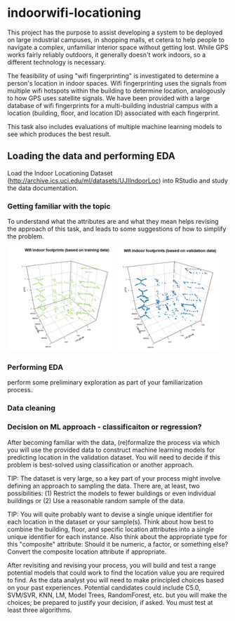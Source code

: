 # indoorwifi-locationing
This project has the purpose to assist developing a system to be deployed on large industrial campuses, in shopping malls, et cetera to help people to navigate a complex, unfamiliar interior space without getting lost. While GPS works fairly reliably outdoors, it generally doesn't work indoors, so a different technology is necessary. 

The feasibility of using "wifi fingerprinting" is investigated to determine a person's location in indoor spaces. Wifi fingerprinting uses the signals from multiple wifi hotspots within the building to determine location, analogously to how GPS uses satellite signals. We have been provided with a large database of wifi fingerprints for a multi-building industrial campus with a location (building, floor, and location ID) associated with each fingerprint. 

This task also includes evaluations of multiple machine learning models to see which produces the best result.

## Loading the data and performing EDA
Load the Indoor Locationing Dataset (http://archive.ics.uci.edu/ml/datasets/UJIIndoorLoc) into RStudio and study the data documentation. 

### Getting familiar with the topic
To understand what the attributes are and what they mean helps revising the approach of this task, and leads to some suggestions of how to simplify the problem.

<img src="/images/3D%20indoor%20training.png"  width="240" height="240"> <img src="/images/3D%20indoor%20validation.png"  width="240" height="240">

### Performing EDA
perform some preliminary exploration as part of your familiarization process.


### Data cleaning

### Decision on ML approach - classificaiton or regression?
After becoming familiar with the data, (re)formalize the process via which you will use the provided data to construct machine learning models for predicting location in the validation dataset. You will need to decide if this problem is best-solved using classification or another approach.

TIP:
The dataset is very large, so a key part of your process might involve defining an approach to sampling the data. There are, at least, two possibilities: (1) Restrict the models to fewer buildings or even individual buildings or (2) Use a reasonable random sample of the data.

TIP:
You will quite probably want to devise a single unique identifier for each location in the dataset or your sample(s). Think about how best to combine the building, floor, and specific location attributes into a single unique identifier for each instance. Also think about the appropriate type for this "composite" attribute: Should it be numeric, a factor, or something else? Convert the composite location attribute if appropriate.

After revisiting and revising your process, you will build and test a range potential models that could work to find the location value you are required to find. As the data analyst you will need to make principled choices based on your past experiences. Potential candidates could include C5.0, SVM/SVR, KNN, LM, Model Trees, RandomForest, etc. but you will make the choices; be prepared to justify your decision, if asked. You must test at least three algorithms.
